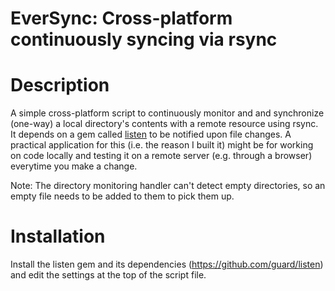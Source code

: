 # EverSync: Cross-platform continuously syncing via rsync

# Description
A simple cross-platform script to continuously monitor and and synchronize (one-way) a local directory's contents with
a remote resource using rsync. It depends on a gem called [listen](https://github.com/guard/listen) to be notified upon
file changes. A practical application for this (i.e. the reason I built it) might be for working on code locally and
testing it on a remote server (e.g. through a browser) everytime you make a change.

Note: The directory monitoring handler can't detect empty directories, so an empty file needs to be added to them to
pick them up.

# Installation
Install the listen gem and its dependencies (https://github.com/guard/listen) and edit the settings at the top of the
script file.
